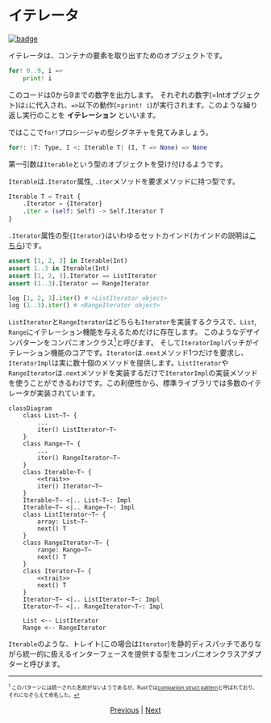 # イテレータ

[![badge](https://img.shields.io/endpoint.svg?url=https%3A%2F%2Fgezf7g7pd5.execute-api.ap-northeast-1.amazonaws.com%2Fdefault%2Fsource_up_to_date%3Fowner%3Derg-lang%26repos%3Derg%26ref%3Dmain%26path%3Ddoc/EN/syntax/18_iterator.md%26commit_hash%3Dc6eb78a44de48735213413b2a28569fdc10466d0)](https://gezf7g7pd5.execute-api.ap-northeast-1.amazonaws.com/default/source_up_to_date?owner=erg-lang&repos=erg&ref=main&path=doc/EN/syntax/18_iterator.md&commit_hash=c6eb78a44de48735213413b2a28569fdc10466d0)

イテレータは、コンテナの要素を取り出すためのオブジェクトです。

```python
for! 0..9, i =>
    print! i
```

このコードは0から9までの数字を出力します。
それぞれの数字(=Intオブジェクト)は`i`に代入され、`=>`以下の動作(=`print! i`)が実行されます。このような繰り返し実行のことを __イテレーション__ といいます。

ではここで`for!`プロシージャの型シグネチャを見てみましょう。

```python
for!: |T: Type, I <: Iterable T| (I, T => None) => None
```

第一引数は`Iterable`という型のオブジェクトを受け付けるようです。

`Iterable`は`.Iterator`属性, `.iter`メソッドを要求メソッドに持つ型です。

```python
Iterable T = Trait {
    .Iterator = {Iterator}
    .iter = (self: Self) -> Self.Iterator T
}
```

`.Iterator`属性の型`{Iterator}`はいわゆるセットカインド(カインドの説明は[こちら](./type/advanced/kind.md))です。

```python
assert [1, 2, 3] in Iterable(Int)
assert 1..3 in Iterable(Int)
assert [1, 2, 3].Iterator == ListIterator
assert (1..3).Iterator == RangeIterator

log [1, 2, 3].iter() # <ListIterator object>
log (1..3).iter() # <RangeIterator object>
```

`ListIterator`と`RangeIterator`はどちらも`Iterator`を実装するクラスで、`List`, `Range`にイテレーション機能を与えるためだけに存在します。
このようなデザインパターンをコンパニオンクラス[<sup id="f1">1</sup>](#1)と呼びます。
そして`IteratorImpl`パッチがイテレーション機能のコアです。`Iterator`は`.next`メソッド1つだけを要求し、`IteratorImpl`は実に数十個のメソッドを提供します。`ListIterator`や`RangeIterator`は`.next`メソッドを実装するだけで`IteratorImpl`の実装メソッドを使うことができるわけです。この利便性から、標準ライブラリでは多数のイテレータが実装されています。

```mermaid
classDiagram
    class List~T~ {
        ...
        iter() ListIterator~T~
    }
    class Range~T~ {
        ...
        iter() RangeIterator~T~
    }
    class Iterable~T~ {
        <<trait>>
        iter() Iterator~T~
    }
    Iterable~T~ <|.. List~T~: Impl
    Iterable~T~ <|.. Range~T~: Impl
    class ListIterator~T~ {
        array: List~T~
        next() T
    }
    class RangeIterator~T~ {
        range: Range~T~
        next() T
    }
    class Iterator~T~ {
        <<trait>>
        next() T
    }
    Iterator~T~ <|.. ListIterator~T~: Impl
    Iterator~T~ <|.. RangeIterator~T~: Impl

    List <-- ListIterator
    Range <-- RangeIterator
```

`Iterable`のような、トレイト(この場合は`Iterator`)を静的ディスパッチでありながら統一的に扱えるインターフェースを提供する型をコンパニオンクラスアダプターと呼びます。

---

<span id="1" style="font-size:x-small"><sup>1</sup> このパターンには統一された名前がないようであるが、Rustでは[companion struct pattern](https://gist.github.com/qnighy/be99c2ece6f3f4b1248608a04e104b38#:~:text=%E3%82%8F%E3%82%8C%E3%81%A6%E3%81%84%E3%82%8B%E3%80%82-,companion%20struct,-%E3%83%A1%E3%82%BD%E3%83%83%E3%83%89%E3%81%A8%E3%80%81%E3%81%9D%E3%81%AE)と呼ばれており、それになぞらえて命名した。[↩](#f1) </span>

<p align='center'>
    <a href='./17_narrowing.md'>Previous</a> | <a href='./19_mutability.md'>Next</a>
</p>

